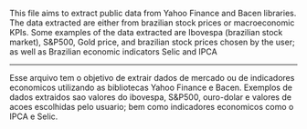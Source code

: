 This file aims to extract public data from Yahoo Finance and Bacen libraries. The data extracted are either from brazilian stock prices or macroeconomic KPIs. Some examples of the data extracted are Ibovespa (brazilian stock market), S&P500, Gold price, and brazilian stock prices chosen by the user; as well as Brazilian economic indicators Selic and IPCA

---

Esse arquivo tem o objetivo de extrair dados de mercado ou de indicadores economicos utilizando as bibliotecas Yahoo Finance e Bacen. Exemplos de dados extraidos sao valores do ibovespa, S&P500, ouro-dolar e valores de acoes escolhidas pelo usuario; bem como indicadores economicos como o IPCA e Selic.